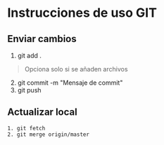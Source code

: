 # Instrucciones de uso GIT

## Enviar cambios

1. git add . 
> Opciona solo si se añaden archivos
2. git commit -m "Mensaje de commit"
3. git push


## Actualizar local

``` git
1. git fetch
2. git merge origin/master
```
